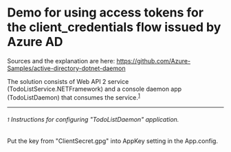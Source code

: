 Demo for using access tokens for the client_credentials flow issued by Azure AD
============================================================


Sources and the explanation are here: https://github.com/Azure-Samples/active-directory-dotnet-daemon


The solution consists of Web API 2 service (TodoListService.NETFramework) and a console daemon app (TodoListDaemon) that consumes the service.<sup>[1](#f1)</sup>

***
###### <small id="f1">1</small> Instructions for configuring "TodoListDaemon" application.
Put the key from "ClientSecret.gpg" into AppKey setting in the App.config.

